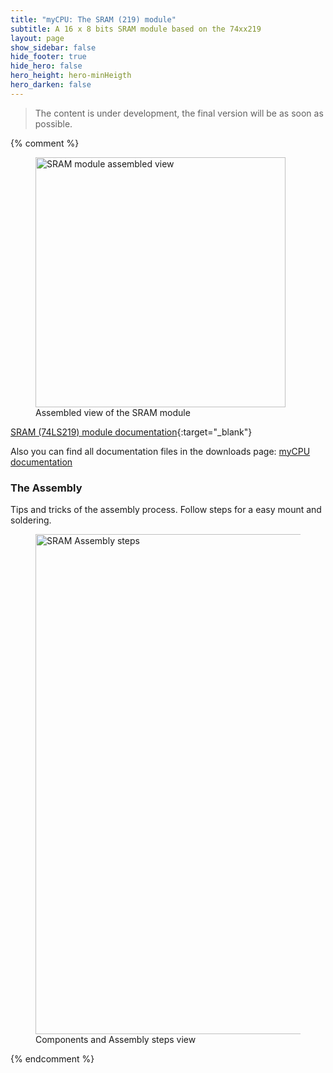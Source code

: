 ```yaml
---
title: "myCPU: The SRAM (219) module"
subtitle: A 16 x 8 bits SRAM module based on the 74xx219
layout: page
show_sidebar: false
hide_footer: true
hide_hero: false
hero_height: hero-minHeigth
hero_darken: false
---
```

> The content is under development, the final version will be as soon as possible.

{% comment %}
<figure class="center">
    <img src="{{ site.baseurl }}/img/mycpu/modules/ram219/ram219_assembled_min.png" alt="SRAM module assembled view" title="Assembled view of the SRAM module" width="400px">
    <figcaption>Assembled view of the SRAM module</figcaption>
</figure>

[SRAM (74LS219) module documentation](/downloads/technical/myCPU_RAM219_module_full.pdf){:target="_blank"}

Also you can find all documentation files in the downloads page: [myCPU documentation](/pages/en/mycpu/downloads/technical_docs)



### The Assembly
Tips and tricks of the assembly process. Follow steps for a easy mount and soldering.

<figure class="center">
    <img src="{{ site.baseurl }}/img/mycpu/modules/ram219/asm/ram219_asm_min.png" alt="SRAM Assembly steps" title="Components and Assembly steps view" width="800px">
    <figcaption>Components and Assembly steps view</figcaption>
</figure>
{% endcomment %}